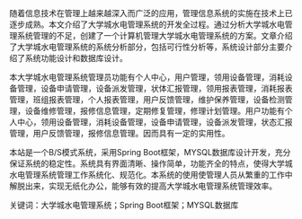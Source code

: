 
随着信息技术在管理上越来越深入而广泛的应用，管理信息系统的实施在技术上已逐步成熟。本文介绍了大学城水电管理系统的开发全过程。通过分析大学城水电管理系统管理的不足，创建了一个计算机管理大学城水电管理系统的方案。文章介绍了大学城水电管理系统的系统分析部分，包括可行性分析等，系统设计部分主要介绍了系统功能设计和数据库设计。

本大学城水电管理系统管理员功能有个人中心，用户管理，领用设备管理，消耗设备管理，设备申请管理，设备派发管理，状体汇报管理，领用报表管理，消耗报表管理，班组报表管理，个人报表管理，用户反馈管理，维护保养管理，设备检测管理，设备维修管理，报修信息管理，定期修复管理，修理计划管理。用户功能有个人中心，领用设备管理，消耗设备管理，设备申请管理，设备派发管理，状态汇报管理，用户反馈管理，报修信息管理。因而具有一定的实用性。

本站是一个B/S模式系统，采用Spring Boot框架，MYSQL数据库设计开发，充分保证系统的稳定性。系统具有界面清晰、操作简单，功能齐全的特点，使得大学城水电管理系统管理工作系统化、规范化。本系统的使用使管理人员从繁重的工作中解脱出来，实现无纸化办公，能够有效的提高大学城水电管理系统管理效率。

关键词：大学城水电管理系统；Spring Boot框架；MYSQL数据库
